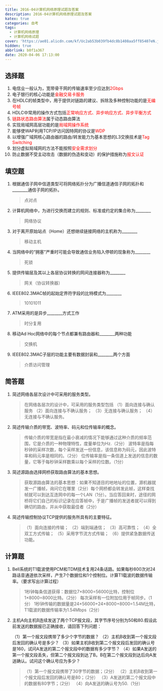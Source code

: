 ```yaml
---
title: 2016-04计算机网络原理试题及答案
description: 2016-04计算机网络原理试题及答案
katex: true
categories: 自考
tags:
  - 计算机网络原理
  - 计算机网络试题
cover: 'https://ae01.alicdn.com/kf/Uc2ab53b039fb4dc8b1408aa5ff85407eN.jpg'
hidden: true
abbrlink: b0f1a367
date: 2020-04-06 17:13:00
---
```


## 选择题

1. 电信业一般认为，宽带骨干网的传输速率至少应达到<font color=red>2Gbps</font>
2. 电子银行的核心功能是<font color=red>金融交易卡服务</font>
3. 在HDLC的帧类型中，用于提供对链路的建议、拆除及多种控制功能的是<font color=red>无编号帧</font>
4. HDLC中常用的操作方式包括<font color=red>正常响应方式、异步响应方式、异步平衡方式</font>
5. <font color=red>链路状态路由算法</font>属于动态路由算法
6. 实现局域网高层功能的是<font color=red>局域网操作系统</font>
7. 能够使WAP利用TCP/IP访问因特网的协议是<font color=red>WDP</font>
8. 以增强广域网核心路由器的路由/转发能力为基本思想的L3交换技术是<font color=red>Tag Switching</font>
9. 划分虚拟局域网的方法不能按照<font color=red>安全需求划分</font>
10. 防止数据不受主动攻击（数据的伪造和变动）的保护措施称为<font color=red>报文认证</font>

## 填空题

1. 根据通信子网中信道类型可将网络拓扑分为广播信道通信子网的拓扑和\_\_\_\_\_\_\_\_通信子网的拓扑。
   
   > 点对点

2. 计算机网络中，为进行交换而建立的规则、标准或约定的集合称为\_\_\_\_\_\_\_\_
   
   > 网络协议

3. 对于离开原始站点（Home）还想继续链接网络的主机称为\_\_\_\_\_\_\_\_
   
   > 移动主机

4. 当网络中的“拥塞”严重时可能会导致通信业务陷入停顿的现象称为\_\_\_\_\_\_\_\_
   
   > 死锁

5. 提供传输层及其以上各层协议转换的网间连接器称为\_\_\_\_\_\_\_\_
   
   > 网关（协议转换器）

6. IEEE802.3MAC帧的起始定界符字段的比特模式为\_\_\_\_\_\_\_\_
   
   > 10101011

7. ATM采用的是异步\_\_\_\_\_\_\_\_方式工作
   
   > 时分复用

8. 移动Ad Hoc网络中的每个节点都兼有路由器和\_\_\_\_\_\_\_\_两种功能
   
   > 交换机

9. IEEE802.3MAC子层的功能主要有数据封装和\_\_\_\_\_\_\_\_两个方面
   
   > 介质访问管理

## 简答题

1. 简述网络各层次设计中可采用的服务类型。
   
   > 在网络各层次的设计中，可采用的服务类型包括
   > （1）面向连接与确认服务
   > （2）面向连接与不确认服务；
   > （3）无连接与确认服务；
   > （4）无连接与不确认服务。

2. 简述传输介质的带宽、波特率、码元和位传输率的概念。
   
   > 传输介质的带宽是指在最小衰减的情况下能够通过这种介质的频率范围，它是介质的一种物理特性，度量单位为Hz.（2分）
   > 波特率是指每秒钟的采样次数，每个采样发送一份信息，该信息称为码元，因此波特率和码元率是相同的。（2分）
   > 位传输率是指一条信道上发送的信息的数量，它等于每秒钟采样数乘以每个采样的位数。（1分）

3. 简述源路由选择网桥获取路由算法的基本思想。
   
   > 获取源路由算法的基本思想：如果不知道目的地地址的位置，源机器就发一广播帧，询问它在哪里（2分）每个网桥都会转发此帧，这样查找帧就可以到达互连网中的每一个LAN（1分）。当应答回来时，途径的网桥将它们自己的标识记录在应答帧中，于是广播帧的发送者就可以得到确切的路由，并从中获取最佳者（2分）

4. 简述传输控制协议TCP提供的服务所具有的主要特征。
   
   > （1）面向连接的传输；
   > （2）端到端通信；
   > （3）高可靠性；
   > （4）全双工方式传输；
   > （5）采用字节流方式传输；
   > （6）提供紧急数据传送功能。

## 计算题

1. Bell系统的T1载波使用PCM和TDM技术复用24条话路。如果每秒800次对24路话音通道依次采样，产生7个数据位和1个控制位。计算T1载波的数据传输率。（要求写出计算过程）
   
   > 1秒钟每条信道获得：数据位7×8000=56000比特，控制位1×8000=8000比特。（2分）
   > 每次采样有一位附加位用于帧同步。（1分）
   > 1秒钟传输的数据量是24×56000+24×8000+8000=1.54M比特，T1载波的数据传输率为1.54Mbps（2分）

2. 主机A向主机B连续发送了两个TCP报文段，其字节序号分别为50和80.假设此前发送的数据报已正确接收，请回答下列问题：
   
   （1）第一个报文段携带了多少个字节的数据？
   （2）主机B收到第一个报文段后发回的确认号是多少？
   （3）如果主机B收到第二个报文段后发回的确认号是160，试问A发送的第二个报文段中的数据有多少字节？
   （4）如果A发送的第一个报文段丢失，但第二个报文段到达了B。B在第二个报文段到达后向A发送确认。试问这个确认号应为多少？
   
   > （1）第一个报文段携带了30字节的数据；（2分）
   > （2）主机B收到第一个报文段后发回的确认号是80；（2分）
   > （3）A发送的第二个报文段中的数据有80字节；（2分）
   > （4）向A发送的确认号为50.（1分）